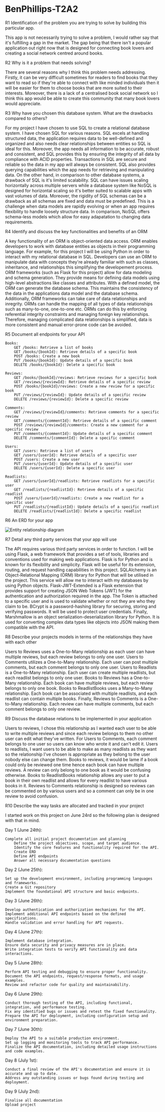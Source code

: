 # BenPhillips-T2A2

R1 	Identification of the problem you are trying to solve by building this particular app.

This app is not necessarily trying to solve a problem, I would rather say that it's fulfilling a gap in the market. The gap being that there isn't a popular application out right now that is designed for connecting book lovers and creating a social network centred around books. 

R2 	Why is it a problem that needs solving?

There are several reasons why I think this problem needs addressing. Firstly, it can be very difficult sometimes for readers to find books that they want to read so if they're able to connect with like minded individuals then it will be easier for them to choose books that are more suited to their interests. Moreover, there is a lack of a centralised book social network so I think this app would be able to create this community that many book lovers would appreciate. 

R3 Why have you chosen this database system. What are the drawbacks compared to others?

For my project I have chosen to use SQL to create a relational database system. I have chosen SQL for various reasons. SQL excels at handling structured data, the application requires data to be well-defined and organized and also needs clear relationships between entities so SQL is ideal for this. Moreover, the app needs all information to be accurate, robust and consistent, and SQL provides this by ensuring the integrity of all data by compliance with ACID properties. Transactions in SQL are secure and reliable so the data in my app will always be consistent. SQL also provides querying capabilities which the app needs for retrieving and manipulating data. On the other hand, in comparison to other database systems, a drawback of SQL is it's limited scalability. SQL can have issues scaling horizontally across multiple servers while a database system like NoSQL is designed for horizontal scaling so it's better suited to scalable apps with vast volumes of data. Moreover, the rigidity of SQL schemas can be a drawback as all schemas are fixed and data must be predefined. This is a challenge when data models are rapidly evolving or when an app requires flexibility to handle loosely structure data. In comparison, NoSQL offers schema-less models which allow for easy adapatation to changing data requirements. 

R4 	Identify and discuss the key functionalities and benefits of an ORM

A key functionality of an ORM is object-oriented data access. ORM enables developers to work with database entities as objects in their programming language. For example, for this project I will be using Python in order to interact with my relational database in SQL. Developers can use an ORM to manipulate data with concepts they're already familiar with such as classes, inheritance, and relationships this simplifying the developement process. ORM frameworks (such as Flask for this project) allow for data modeling and schema generation. They provide means for defining data models using high-level abstractions like classes and attributes. With a defined model, the ORM can generate the database schema. This maintains the consistency of the data in the applications data model and the database schema. Additionally, ORM frameworks can take care of data relationships and inregrity. ORMs can handle the mapping of all types of data relationships such as many-to-one, one-to-one etc. ORMs can do this by enforcing referential integrity constraints and managing foreign key relationships. Therefore, managing complicated data relationships is simplified, data is more consistent and manual error-prone code can be avoided. 

R5 	Document all endpoints for your API

    Books:
        GET /books: Retrieve a list of books
        GET /books/{bookId}: Retrieve details of a specific book
        POST /books: Create a new book
        PUT /books/{bookId}: Update details of a specific book
        DELETE /books/{bookId}: Delete a specific book

    Reviews:
        GET /books/{bookId}/reviews: Retrieve reviews for a specific book
        GET /reviews/{reviewId}: Retrieve details of a specific review
        POST /books/{bookId}/reviews: Create a new review for a specific book
        PUT /reviews/{reviewId}: Update details of a specific review
        DELETE /reviews/{reviewId}: Delete a specific review

    Comments:
        GET /reviews/{reviewId}/comments: Retrieve comments for a specific review
        GET /comments/{commentId}: Retrieve details of a specific comment
        POST /reviews/{reviewId}/comments: Create a new comment for a specific review
        PUT /comments/{commentId}: Update details of a specific comment
        DELETE /comments/{commentId}: Delete a specific comment

    Users:
        GET /users: Retrieve a list of users
        GET /users/{userId}: Retrieve details of a specific user
        POST /users: Create a new user
        PUT /users/{userId}: Update details of a specific user
        DELETE /users/{userId}: Delete a specific user

    Readlists:
        GET /users/{userId}/readlists: Retrieve readlists for a specific user
        GET /readlists/{readlistId}: Retrieve details of a specific readlist
        POST /users/{userId}/readlists: Create a new readlist for a specific user
        PUT /readlists/{readlistId}: Update details of a specific readlist
        DELETE /readlists/{readlistId}: Delete a specific readlist

R6 	An ERD for your app

![Entity relationship diagram](ERD.png)

R7 	Detail any third party services that your app will use

The API requires various third party services in order to function. I will be using Flask, a web framework that provides a set of tools, libraries and conventions used for making web applications. Flask is for Python and is known for its flexibility and simplicity. Flask will be useful for its extension, routing, and request handling capabilities in this project. SQLAlchemy is an Object-Relational Mapping (ORM) library for Python that will be utilised in the project. This service will allow me to interact with my databases by using Python objects. Flask-JWT-Extended is a Flask extension that provides support for creating JSON Web Tokens (JWT) for the authentication and authorization required in the app. The Token is attached to a specific user and is used to validate whether or not they are who they claim to be. BCrypt is a password-hashing library for securing, storing and verifying passwords. It will be used to protect user credentials. Finally, Marshmallow is an object serialization-deserialization library for Python. It is used for converting complex data types like objects into JSON making them compatible with the API. 

R8 	Describe your projects models in terms of the relationships they have with each other

Users to Reviews uses a One-to-Many relationship as each user can have multiple reviews, but each review belongs to only one user. Users to Comments utilizes a One-to-Many relationship. Each user can post multiple comments, but each comment belongs to only one user. Users to Readlists is a One-to-Many relationship. Each user can create multiple readlists, but each readlist belongs to only one user. Books to Reviews has a One-to-Many relationship. Each book can have multiple reviews, but each review belongs to only one book. Books to ReadlistBooks uses a Many-to-Many relationship. Each book can be associated with multiple readlists, and each readlist can contain multiple books. Finally, Reviews to Comments is a One-to-Many relationship. Each review can have multiple comments, but each comment belongs to only one review.

R9 	Discuss the database relations to be implemented in your application

 Users to reviews, I chose this relationship as I wanted each user to be able to write multiple reviews and since each review belongs to them no other user can edit what they've written. For Users to Comments, each comment belongs to one user so users can know who wrote it and can't edit it. Users to readlists, I want users to be able to make as many readlists as they want so the relationship I've chosen is appropriate as they belong to the user nobody else can change them. Books to reviews, it would be lame if a book could only be reviewed one time hence each book can have multiple reviews. A review can only belong to one book as it would be confusing otherwise. Books to ReadlistBooks relationship allows any user to put a book in their own readlist and allows for every readlist to have various books in it.  Reviews to Comments relationship is designed so reviews can be commented on by various users and so a comment can only be in one review to avoid confusion.

R10 	Describe the way tasks are allocated and tracked in your project

I started work on this project on June 24rd so the following plan is designed with that in mind.

Day 1 (June 24th):

    Complete all initial project documentation and planning
        Define the project objectives, scope, and target audience.
        Identify the core features and functionality required for the API.
        Create ERD
        Define API endpoints
        Answer all necessary documentation questions

Day 2 (June 25th):

    Set up the development environment, including programming languages and frameworks.
    Create a Git repository
    Implement the foundational API structure and basic endpoints.

Day 3 (June 26th):

    Develop authentication and authorization mechanisms for the API.
    Implement additional API endpoints based on the defined specifications.
    Handle validation and error handling for API requests.

Day 4 (June 27th):

    Implement database integration.
    Ensure data security and privacy measures are in place.
    Write integration tests to verify API functionality and data interactions.

Day 5 (June 28th):

    Perform API testing and debugging to ensure proper functionality.
    Document the API endpoints, request/response formats, and usage examples.
    Review and refactor code for quality and maintainability.

Day 6 (June 29th):

    Conduct thorough testing of the API, including functional, integration, and performance testing.
    Fix any identified bugs or issues and retest the fixed functionality.
    Prepare the API for deployment, including configuration setup and environment preparation.

Day 7 (June 30th):

    Deploy the API to a suitable production environment.
    Set up logging and monitoring tools to track API performance.
    Finalize the API documentation, including detailed usage instructions and code examples.

Day 8 (July 1st):

    Conduct a final review of the API's documentation and ensure it is accurate and up to date.
    Address any outstanding issues or bugs found during testing and deployment.

Day 9 (July 2nd):

    Finalise all documentation
    Upload project